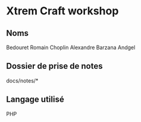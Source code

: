 # Xtrem Craft workshop

## Noms

Bedouret Romain
Choplin Alexandre
Barzana Andgel

## Dossier de prise de notes

docs/notes/*

## Langage utilisé

PHP